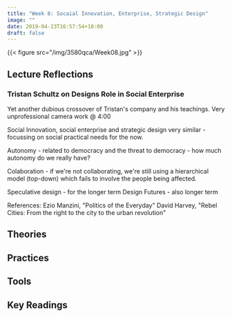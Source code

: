 ```yaml
---
title: "Week 8: Socaial Innovation, Enterprise, Strategic Design"
image: ""
date: 2019-04-23T16:57:54+10:00
draft: false
---
```


{{< figure src="/img/3580qca/Week08.jpg" >}}

## Lecture Reflections
### Tristan Schultz on Designs Role in Social Enterprise
Yet another dubious crossover of Tristan's company and his teachings.  Very unprofessional camera work @ 4:00

Social Innovation, social enterprise and strategic design very similar - focussing on social practical needs for the now.


Autonomy - related to democracy and the threat to democracy - how much autonomy do we really have?

Colaboration - if we're not collaborating, we're still using a hierarchical model (top-down) which fails to involve the people being affected.

Speculative design - for the longer term
Design Futures - also longer term

References:
Ezio Manzini, "Politics of the Everyday"
David Harvey, "Rebel Cities: From the right to the city to the urban revolution"

## Theories


## Practices


## Tools 


## Key Readings
